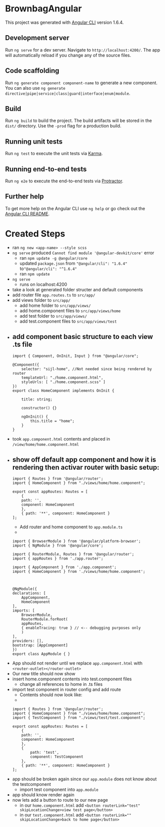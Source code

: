 # BrownbagAngular

This project was generated with [Angular CLI](https://github.com/angular/angular-cli) version 1.6.4.

## Development server

Run `ng serve` for a dev server. Navigate to `http://localhost:4200/`. The app will automatically reload if you change any of the source files.

## Code scaffolding

Run `ng generate component component-name` to generate a new component. You can also use `ng generate directive|pipe|service|class|guard|interface|enum|module`.

## Build

Run `ng build` to build the project. The build artifacts will be stored in the `dist/` directory. Use the `-prod` flag for a production build.

## Running unit tests

Run `ng test` to execute the unit tests via [Karma](https://karma-runner.github.io).

## Running end-to-end tests

Run `ng e2e` to execute the end-to-end tests via [Protractor](http://www.protractortest.org/).

## Further help

To get more help on the Angular CLI use `ng help` or go check out the [Angular CLI README](https://github.com/angular/angular-cli/blob/master/README.md).

# Created Steps
- ran `ng new <app-name> --style scss`
- `ng serve` produced `Cannot find module '@angular-devkit/core'` error
    - ran `npm update -g @angular/core`
    - updated `package.json` from `"@angular/cli": "1.6.4"` to`"@angular/cli": "^1.6.4"`
    - ran `npm update`
- `ng serve`
    - runs on localhost:4200
- take a look at generated folder structer and default components
- add router file `app.routes.ts` to `src/app/`
- add views folder to `src/app/`
    - add home folder to `src/app/views/`
    - add home.component files to `src/app/views/home`
    - add test folder to `src/app/views/`
    - add test.component files to `src/app/views/test`
- add component basic structure to each view .ts file
    - 
    ```
    import { Component, OnInit, Input } from "@angular/core";

    @Component({
        selector: "sijl-home", //Not needed since being rendered by router
        templateUrl: "./home.component.html",
        styleUrls: [ "./home.component.scss" ]
    })
    export class HomeComponent implements OnInit {

        title: string;

        constructor() {}

        ngOnInit() {
            this.title = "home";
        }  
    }
    ```
- took `app.component.html` contents and placed in `/view/home/home.component.html`
- show off default app component and how it is rendering then activar router with basic setup:
    - 
    ```
    import { Routes } from '@angular/router';
    import { HomeComponent } from "./views/home/home.component"; 

    export const appRoutes: Routes = [
        {
        path: '',
        component: HomeComponent
        },
        { path: '**', component: HomeComponent }
    ];
    ```
    - Add router and home component to `app.module.ts`
    - 
    ```
    import { BrowserModule } from '@angular/platform-browser';
    import { NgModule } from '@angular/core';

    import { RouterModule, Routes } from '@angular/router';
    import { appRoutes } from './app.router';

    import { AppComponent } from './app.component';
    import { HomeComponent } from './views/home/home.component';
    


    @NgModule({
    declarations: [
        AppComponent,
        HomeComponent
    ],
    imports: [
        BrowserModule,
        RouterModule.forRoot(
        appRoutes,
        { enableTracing: true } // <-- debugging purposes only
        )
    ],
    providers: [],
    bootstrap: [AppComponent]
    })
    export class AppModule { }
    ```
- App should not render until we replace `app.component.html` with `<router-outlet></router-outlet>`
- Our new title should now show
- insert home.component contents into test.component files
    - change all references to home in .ts files
- import test component in router config and add route
    - Contents should now look like:
    -
    ```
    import { Routes } from '@angular/router';
    import { HomeComponent } from "./views/home/home.component"; 
    import { TestComponent } from "./views/test/test.component"; 

    export const appRoutes: Routes = [
        {
        path: '',
        component: HomeComponent
        },
        {
            path: 'test',
            component: TestComponent
        },
        { path: '**', component: HomeComponent }
    ];
    ```
- app should be broken again since our `app.module` does not know about the testcomponent
    - import test component into `app.module`
- app should know render again
- now lets add a button to route to our new page
    - in our `home.component.html` add `<button routerLink="test" skipLocationChange>view test page</button>`
    - in our `test.component.html` add `<button routerLink="" skipLocationChange>back to home page</button>`

